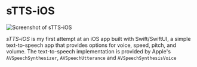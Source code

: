 # sTTS-iOS

![Screenshot of sTTS-iOS](https://raw.githubusercontent.com/soops/sTTS-iOS/1d43a95c52e021559ca7249f707873655594c90f/screen.png)

*sTTS-iOS* is my first attempt at an iOS app built with Swift/SwiftUI, a simple text-to-speech app that provides options for voice, speed, pitch, and volume. The text-to-speech implementation is provided by Apple's `AVSpeechSynthesizer`, `AVSpeechUtterance` and `AVSpeechSynthesisVoice`
